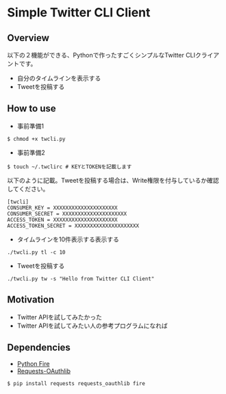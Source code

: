 # Simple Twitter CLI Client

## Overview
以下の２機能ができる、Pythonで作ったすごくシンプルなTwitter CLIクライアントです。
* 自分のタイムラインを表示する
* Tweetを投稿する

## How to use
* 事前準備1
```
$ chmod +x twcli.py
```

* 事前準備2
```
$ touch ~/.twclirc # KEYとTOKENを記載します
```
以下のように記載。Tweetを投稿する場合は、Write権限を付与しているか確認してください。
```
[twcli]
CONSUMER_KEY = XXXXXXXXXXXXXXXXXXXXX
CONSUMER_SECRET = XXXXXXXXXXXXXXXXXXXXX
ACCESS_TOKEN = XXXXXXXXXXXXXXXXXXXXX
ACCESS_TOKEN_SECRET = XXXXXXXXXXXXXXXXXXXXX
```

* タイムラインを10件表示する表示する
```
./twcli.py tl -c 10
```

* Tweetを投稿する
```
./twcli.py tw -s "Hello from Twitter CLI Client"
```

## Motivation
* Twitter APIを試してみたかった
* Twitter APIを試してみたい人の参考プログラムになれば

## Dependencies
* [Python Fire](https://github.com/google/python-fire)
* [Requests-OAuthlib](https://github.com/requests/requests-oauthlib)

```
$ pip install requests requests_oauthlib fire
```